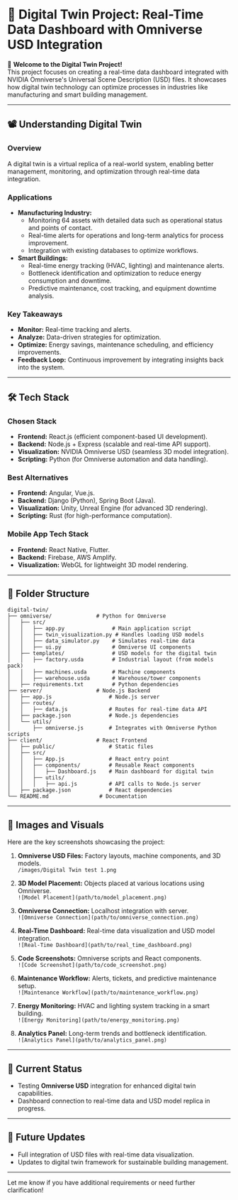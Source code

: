 # 🌟 Digital Twin Project: Real-Time Data Dashboard with Omniverse USD Integration

🚀 **Welcome to the Digital Twin Project!**  
This project focuses on creating a real-time data dashboard integrated with NVIDIA Omniverse's Universal Scene Description (USD) files. It showcases how digital twin technology can optimize processes in industries like manufacturing and smart building management.

---

## 📽️ **Understanding Digital Twin**

### **Overview**
A digital twin is a virtual replica of a real-world system, enabling better management, monitoring, and optimization through real-time data integration.

### **Applications**
- **Manufacturing Industry:**
  - Monitoring 64 assets with detailed data such as operational status and points of contact.
  - Real-time alerts for operations and long-term analytics for process improvement.
  - Integration with existing databases to optimize workflows.
- **Smart Buildings:**
  - Real-time energy tracking (HVAC, lighting) and maintenance alerts.
  - Bottleneck identification and optimization to reduce energy consumption and downtime.
  - Predictive maintenance, cost tracking, and equipment downtime analysis.

### **Key Takeaways**
- **Monitor:** Real-time tracking and alerts.
- **Analyze:** Data-driven strategies for optimization.
- **Optimize:** Energy savings, maintenance scheduling, and efficiency improvements.
- **Feedback Loop:** Continuous improvement by integrating insights back into the system.

---

## 🛠️ **Tech Stack**

### **Chosen Stack**
- **Frontend:** React.js (efficient component-based UI development).
- **Backend:** Node.js + Express (scalable and real-time API support).
- **Visualization:** NVIDIA Omniverse USD (seamless 3D model integration).
- **Scripting:** Python (for Omniverse automation and data handling).

### **Best Alternatives**
- **Frontend:** Angular, Vue.js.
- **Backend:** Django (Python), Spring Boot (Java).
- **Visualization:** Unity, Unreal Engine (for advanced 3D rendering).
- **Scripting:** Rust (for high-performance computation).

### **Mobile App Tech Stack**
- **Frontend:** React Native, Flutter.
- **Backend:** Firebase, AWS Amplify.
- **Visualization:** WebGL for lightweight 3D model rendering.

---

## 📂 **Folder Structure**

```
digital-twin/
├── omniverse/              # Python for Omniverse
│   ├── src/
│   │   ├── app.py               # Main application script
│   │   ├── twin_visualization.py # Handles loading USD models
│   │   ├── data_simulator.py    # Simulates real-time data
│   │   ├── ui.py                # Omniverse UI components
│   ├── templates/               # USD models for the digital twin
│   │   ├── factory.usda         # Industrial layout (from models pack)
│   │   ├── machines.usda        # Machine components
│   │   ├── warehouse.usda       # Warehouse/tower components
│   ├── requirements.txt         # Python dependencies
├── server/                 # Node.js Backend
│   ├── app.js                  # Node.js server
│   ├── routes/
│   │   ├── data.js             # Routes for real-time data API
│   ├── package.json            # Node.js dependencies
│   └── utils/
│       ├── omniverse.js        # Integrates with Omniverse Python scripts
├── client/                 # React Frontend
│   ├── public/                 # Static files
│   ├── src/
│   │   ├── App.js              # React entry point
│   │   ├── components/         # Reusable React components
│   │   │   ├── Dashboard.js    # Main dashboard for digital twin
│   │   ├── utils/
│   │   │   ├── api.js          # API calls to Node.js server
│   ├── package.json            # React dependencies
└── README.md                # Documentation
```

---

## 📸 **Images and Visuals**

Here are the key screenshots showcasing the project:

1. **Omniverse USD Files:** Factory layouts, machine components, and 3D models.  
   `/images/Digital Twin test 1.png`

2. **3D Model Placement:** Objects placed at various locations using Omniverse.  
   `![Model Placement](path/to/model_placement.png)`

3. **Omniverse Connection:** Localhost integration with server.  
   `![Omniverse Connection](path/to/omniverse_connection.png)`

4. **Real-Time Dashboard:** Real-time data visualization and USD model integration.  
   `![Real-Time Dashboard](path/to/real_time_dashboard.png)`

5. **Code Screenshots:** Omniverse scripts and React components.  
   `![Code Screenshot](path/to/code_screenshot.png)`

6. **Maintenance Workflow:** Alerts, tickets, and predictive maintenance setup.  
   `![Maintenance Workflow](path/to/maintenance_workflow.png)`

7. **Energy Monitoring:** HVAC and lighting system tracking in a smart building.  
   `![Energy Monitoring](path/to/energy_monitoring.png)`

8. **Analytics Panel:** Long-term trends and bottleneck identification.  
   `![Analytics Panel](path/to/analytics_panel.png)`

---

## 🚧 **Current Status**
- Testing **Omniverse USD** integration for enhanced digital twin capabilities.
- Dashboard connection to real-time data and USD model replica in progress.

---

## 🔄 **Future Updates**
- Full integration of USD files with real-time data visualization.
- Updates to digital twin framework for sustainable building management.

---

Let me know if you have additional requirements or need further clarification!

